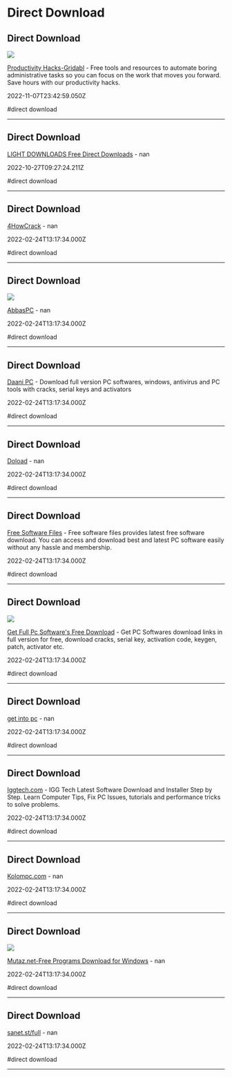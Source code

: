 # Direct Download

## Direct Download

![](https://uploads-ssl.webflow.com/61661a84063f063528a7499b/630eef7908f9af0b482b2283_productivity-hack-main-img.png)

[Productivity Hacks-Gridabl](https://www.gridabl.com/productivity-hacks) - Free tools and resources to automate boring administrative tasks so you can focus on the work that moves you forward. Save hours with our productivity hacks.

2022-11-07T23:42:59.050Z

#direct download

---

## Direct Download

[LIGHT DOWNLOADS Free Direct Downloads](https://lightdl.xyz) - nan

2022-10-27T09:27:24.211Z

#direct download

---

## Direct Download

[4HowCrack](https://4howcrack.com) - nan

2022-02-24T13:17:34.000Z

#direct download

---

## Direct Download

![](https://i0.wp.com/abbaspc.net/wp-content/uploads/2019/04/logo_AbbasPC.Net_.png?fit=351%2C160&ssl=1)

[AbbasPC](https://abbaspc.net) - nan

2022-02-24T13:17:34.000Z

#direct download

---

## Direct Download

[Daani PC](https://www.daanipc.com) - Download full version PC softwares, windows, antivirus and PC tools with cracks, serial keys and activators

2022-02-24T13:17:34.000Z

#direct download

---

## Direct Download

[Doload](https://doload.org) - nan

2022-02-24T13:17:34.000Z

#direct download

---

## Direct Download

[Free Software Files](https://www.freesoftwarefiles.com) - Free software files provides latest free software download. You can access and download best and latest PC software easily without any hassle and membership.

2022-02-24T13:17:34.000Z

#direct download

---

## Direct Download

![](https://www.getpcsofts.net/wp-content/uploads/2019/10/20191010_170128-e1570726606679.png)

[Get Full Pc Software's Free Download](https://www.getpcsofts.net) - Get PC Softwares download links in full version for free, download cracks, serial key, activation code, keygen, patch, activator etc.

2022-02-24T13:17:34.000Z

#direct download

---

## Direct Download

[get into pc](https://igetintopc.com) - nan

2022-02-24T13:17:34.000Z

#direct download

---

## Direct Download

[Iggtech.com](https://iggtech.com) - IGG Tech Latest Software Download and Installer Step by Step. Learn Computer Tips, Fix PC Issues, tutorials and performance tricks to solve problems.

2022-02-24T13:17:34.000Z

#direct download

---

## Direct Download

[Kolompc.com](https://kolompc.com) - nan

2022-02-24T13:17:34.000Z

#direct download

---

## Direct Download

![](https://www.mutaz.pro/img/mutaz.pro_logo_Big.png)

[Mutaz.net-Free Programs Download for Windows](https://www.mutaz.net/free-programs) - nan

2022-02-24T13:17:34.000Z

#direct download

---

## Direct Download

[sanet.st/full](https://sanet.st/full) - nan

2022-02-24T13:17:34.000Z

#direct download

---
